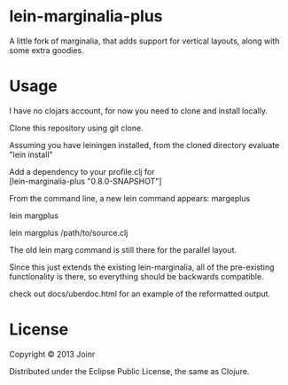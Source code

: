 lein-marginalia-plus
===================
A little fork of marginalia, that adds support for vertical layouts, along with some extra goodies.

Usage
=====
I have no clojars account, for now you need to clone and install locally.

Clone this repository using git clone. 

Assuming you have leiningen installed, from the cloned directory evaluate "lein install"  

Add a dependency to your profile.clj for   
[lein-marginalia-plus "0.8.0-SNAPSHOT"] 

From the command line, a new lein command appears: margeplus 

lein margplus  

lein margplus /path/to/source.clj  

The old lein marg command is still there for the parallel layout. 

Since this just extends the existing lein-marginalia, all of the pre-existing 
functionality is there, so everything should be backwards compatible.

check out docs/uberdoc.html for an example of the reformatted output.

License
=======

Copyright © 2013 Joinr

Distributed under the Eclipse Public License, the same as Clojure.
